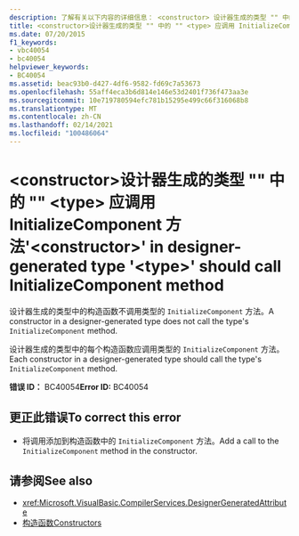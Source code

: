 ```yaml
---
description: 了解有关以下内容的详细信息： <constructor> 设计器生成的类型 "" 中的 "" <type> 应调用 InitializeComponent 方法
title: <constructor>设计器生成的类型 "" 中的 "" <type> 应调用 InitializeComponent 方法
ms.date: 07/20/2015
f1_keywords:
- vbc40054
- bc40054
helpviewer_keywords:
- BC40054
ms.assetid: beac93b0-d427-4df6-9582-fd69c7a53673
ms.openlocfilehash: 55aff4eca3b6d814e146e53d2401f736f473aa3e
ms.sourcegitcommit: 10e719780594efc781b15295e499c66f316068b8
ms.translationtype: MT
ms.contentlocale: zh-CN
ms.lasthandoff: 02/14/2021
ms.locfileid: "100486064"
---
```

# <a name="constructor-in-designer-generated-type-type-should-call-initializecomponent-method"></a><span data-ttu-id="074bd-103">\<constructor>设计器生成的类型 "" 中的 "" \<type> 应调用 InitializeComponent 方法</span><span class="sxs-lookup"><span data-stu-id="074bd-103">'\<constructor>' in designer-generated type '\<type>' should call InitializeComponent method</span></span>

<span data-ttu-id="074bd-104">设计器生成的类型中的构造函数不调用类型的 `InitializeComponent` 方法。</span><span class="sxs-lookup"><span data-stu-id="074bd-104">A constructor in a designer-generated type does not call the type's `InitializeComponent` method.</span></span>  
  
 <span data-ttu-id="074bd-105">设计器生成的类型中的每个构造函数应调用类型的 `InitializeComponent` 方法。</span><span class="sxs-lookup"><span data-stu-id="074bd-105">Each constructor in a designer-generated type should call the type's `InitializeComponent` method.</span></span>  
  
 <span data-ttu-id="074bd-106">**错误 ID：** BC40054</span><span class="sxs-lookup"><span data-stu-id="074bd-106">**Error ID:** BC40054</span></span>  
  
## <a name="to-correct-this-error"></a><span data-ttu-id="074bd-107">更正此错误</span><span class="sxs-lookup"><span data-stu-id="074bd-107">To correct this error</span></span>  
  
- <span data-ttu-id="074bd-108">将调用添加到构造函数中的 `InitializeComponent` 方法。</span><span class="sxs-lookup"><span data-stu-id="074bd-108">Add a call to the `InitializeComponent` method in the constructor.</span></span>  
  
## <a name="see-also"></a><span data-ttu-id="074bd-109">请参阅</span><span class="sxs-lookup"><span data-stu-id="074bd-109">See also</span></span>

- <xref:Microsoft.VisualBasic.CompilerServices.DesignerGeneratedAttribute>
- [<span data-ttu-id="074bd-110">构造函数</span><span class="sxs-lookup"><span data-stu-id="074bd-110">Constructors</span></span>](../programming-guide/concepts/object-oriented-programming.md#constructors)
